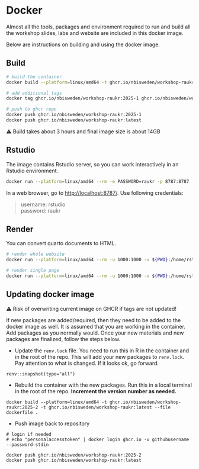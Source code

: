 # Docker

Almost all the tools, packages and environment required to run and build all the workshop slides, labs and website are included in this docker image. 

Below are instructions on building and using the docker image.

## Build

```bash
# build the container
docker build --platform=linux/amd64 -t ghcr.io/nbisweden/workshop-raukr:2025-1 --file docker/dockerfile docker/

# add additional tags
docker tag ghcr.io/nbisweden/workshop-raukr:2025-1 ghcr.io/nbisweden/workshop-raukr:latest

# push to ghcr repo
docker push ghcr.io/nbisweden/workshop-raukr:2025-1
docker push ghcr.io/nbisweden/workshop-raukr:latest
```

:warning: Build takes about 3 hours and final image size is about 14GB

## Rstudio

The image contains Rstudio server, so you can work interactively in an Rstudio environment.

```bash
docker run --platform=linux/amd64 --rm -e PASSWORD=raukr -p 8787:8787 -p 4200:4200 -v ${PWD}:/home/rstudio/work ghcr.io/nbisweden/workshop-raukr:latest
```

In a web browser, go to [http://localhost:8787/](http://localhost:8787/). Use following credentials:

> username: rstudio  
> password: raukr

## Render

You can convert quarto documents to HTML.

```bash
# render whole website
docker run --platform=linux/amd64 --rm -u 1000:1000 -v ${PWD}:/home/rstudio/work ghcr.io/nbisweden/workshop-raukr:latest quarto render

# render single page
docker run --platform=linux/amd64 --rm -u 1000:1000 -v ${PWD}:/home/rstudio/work ghcr.io/nbisweden/workshop-raukr:latest quarto render index.qmd
```

## Updating docker image

:warning: Risk of overwriting current image on GHCR if tags are not updated!

If new packages are added/required, then they need to be added to the docker image as well. It is assumed that you are working in the container. Add packages as you normally would. Once your new materials and new packages are finalized, follow the steps below.

- Update the `renv.lock` file. You need to run this in R in the container and in the root of the repo. This will add your new packages to `renv.lock`. Pay attention to what is changed. If it looks ok, go forward.

```
renv::snapshot(type="all")
```

- Rebuild the container with the new packages. Run this in a local terminal in the root of the repo. **Increment the version number as needed.**

```
docker build --platform=linux/amd64 -t ghcr.io/nbisweden/workshop-raukr:2025-2 -t ghcr.io/nbisweden/workshop-raukr:latest --file dockerfile .
```

- Push image back to repository

```
# login if needed
# echo "personalaccesstoken" | docker login ghcr.io -u githubusername --password-stdin

docker push ghcr.io/nbisweden/workshop-raukr:2025-2
docker push ghcr.io/nbisweden/workshop-raukr:latest
```
